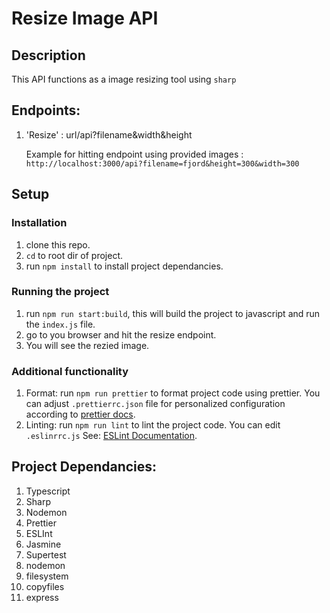 # Resize Image API

## Description

This API functions as a image resizing tool using `sharp`

## Endpoints:

1. 'Resize' : url/api?filename&width&height
   
   Example for hitting endpoint using provided images : `http://localhost:3000/api?filename=fjord&height=300&width=300`

## Setup

### Installation

1. clone this repo.
2. `cd` to root dir of project.
3. run `npm install` to install project dependancies.

### Running the project

1. run `npm run start:build`, this will build the project to javascript and run the `index.js` file.
2. go to you browser and hit the resize endpoint.
3. You will see the rezied image.

### Additional functionality

1. Format: run `npm run prettier` to format project code using prettier. You can adjust `.prettierrc.json` file for personalized configuration according to [prettier docs](https://prettier.io/docs/en/configuration.html).
2. Linting: run `npm run lint` to lint the project code. You can edit `.eslinrrc.js` See: [ESLint Documentation](https://eslint.org/docs/latest/user-guide/configuring/).

## Project Dependancies:

1. Typescript
2. Sharp
3. Nodemon
4. Prettier
5. ESLInt
6. Jasmine
7. Supertest
8. nodemon
9. filesystem
10. copyfiles
11. express

